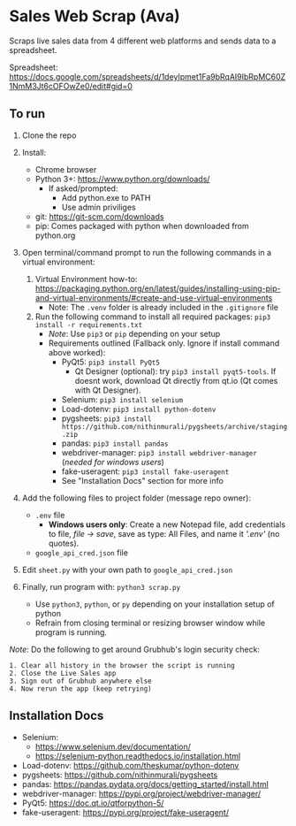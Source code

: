 # Sales Web Scrap (Ava)

Scraps live sales data from 4 different web platforms and sends data to a spreadsheet.

Spreadsheet: https://docs.google.com/spreadsheets/d/1deyIpmet1Fa9bRqAI9IbRpMC60Z1NmM3Jt6cOFOwZe0/edit#gid=0

## To run

1. Clone the repo
2. Install:
    - Chrome browser
    - Python 3+: https://www.python.org/downloads/
        - If asked/prompted:
            - Add python.exe to PATH
            - Use admin priviliges
    - git: https://git-scm.com/downloads
    - pip: Comes packaged with python when downloaded from python.org
3. Open terminal/command prompt to run the following commands in a virtual environment:

    1. Virtual Environment how-to: https://packaging.python.org/en/latest/guides/installing-using-pip-and-virtual-environments/#create-and-use-virtual-environments
        - Note: The `.venv` folder is already included in the `.gitignore` file
    2. Run the following command to install all required packages: `pip3 install -r requirements.txt`
        - _Note_: Use `pip3` or `pip` depending on your setup
        - Requirements outlined (Fallback only. Ignore if install command above worked):
            - PyQt5: `pip3 install PyQt5`
                - Qt Designer (optional): try `pip3 install pyqt5-tools`. If doesnt work, download Qt directly from qt.io (Qt comes with Qt Designer).
            - Selenium: `pip3 install selenium`
            - Load-dotenv: `pip3 install python-dotenv`
            - pygsheets: `pip3 install https://github.com/nithinmurali/pygsheets/archive/staging.zip`
            - pandas: `pip3 install pandas`
            - webdriver-manager: `pip3 install webdriver-manager` (_needed for windows users_)
            - fake-useragent: `pip3 install fake-useragent`
            - See "Installation Docs" section for more info

4. Add the following files to project folder (message repo owner):
    - `.env` file
        - **Windows users only**: Create a new Notepad file, add credentials to file, _file -> save_, save as type: All Files, and name it _'.env'_ (no quotes).
    - `google_api_cred.json` file
5. Edit `sheet.py` with your own path to `google_api_cred.json`
6. Finally, run program with: `python3 scrap.py`
    - Use `python3`, `python`, or `py` depending on your installation setup of python
    - Refrain from closing terminal or resizing browser window while program is running.

_Note_: Do the following to get around Grubhub's login security check:

    1. Clear all history in the browser the script is running
    2. Close the Live Sales app
    3. Sign out of Grubhub anywhere else
    4. Now rerun the app (keep retrying)

## Installation Docs

-   Selenium:
    -   https://www.selenium.dev/documentation/
    -   https://selenium-python.readthedocs.io/installation.html
-   Load-dotenv: https://github.com/theskumar/python-dotenv
-   pygsheets: https://github.com/nithinmurali/pygsheets
-   pandas: https://pandas.pydata.org/docs/getting_started/install.html
-   webdriver-manager: https://pypi.org/project/webdriver-manager/
-   PyQt5: https://doc.qt.io/qtforpython-5/
-   fake-useragent: https://pypi.org/project/fake-useragent/
